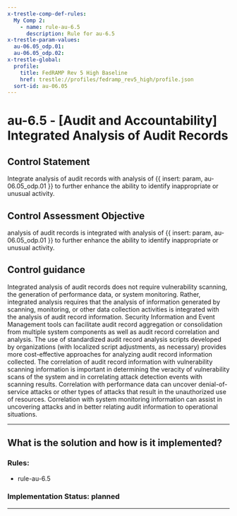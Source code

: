 ```yaml
---
x-trestle-comp-def-rules:
  My Comp 2:
    - name: rule-au-6.5
      description: Rule for au-6.5
x-trestle-param-values:
  au-06.05_odp.01:
  au-06.05_odp.02:
x-trestle-global:
  profile:
    title: FedRAMP Rev 5 High Baseline
    href: trestle://profiles/fedramp_rev5_high/profile.json
  sort-id: au-06.05
---
```


# au-6.5 - \[Audit and Accountability\] Integrated Analysis of Audit Records

## Control Statement

Integrate analysis of audit records with analysis of {{ insert: param, au-06.05_odp.01 }} to further enhance the ability to identify inappropriate or unusual activity.

## Control Assessment Objective

analysis of audit records is integrated with analysis of {{ insert: param, au-06.05_odp.01 }} to further enhance the ability to identify inappropriate or unusual activity.

## Control guidance

Integrated analysis of audit records does not require vulnerability scanning, the generation of performance data, or system monitoring. Rather, integrated analysis requires that the analysis of information generated by scanning, monitoring, or other data collection activities is integrated with the analysis of audit record information. Security Information and Event Management tools can facilitate audit record aggregation or consolidation from multiple system components as well as audit record correlation and analysis. The use of standardized audit record analysis scripts developed by organizations (with localized script adjustments, as necessary) provides more cost-effective approaches for analyzing audit record information collected. The correlation of audit record information with vulnerability scanning information is important in determining the veracity of vulnerability scans of the system and in correlating attack detection events with scanning results. Correlation with performance data can uncover denial-of-service attacks or other types of attacks that result in the unauthorized use of resources. Correlation with system monitoring information can assist in uncovering attacks and in better relating audit information to operational situations.

______________________________________________________________________

## What is the solution and how is it implemented?

<!-- For implementation status enter one of: implemented, partial, planned, alternative, not-applicable -->

<!-- Note that the list of rules under ### Rules: is read-only and changes will not be captured after assembly to JSON -->

<!-- Add control implementation description here for control: au-6.5 -->

### Rules:

  - rule-au-6.5

### Implementation Status: planned

______________________________________________________________________
